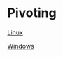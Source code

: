 # Pivoting

[Linux](Pivoting%20a5e3c/Linux%207fd31.md)

[Windows](Pivoting%20a5e3c/Windows%20e6a52.md)